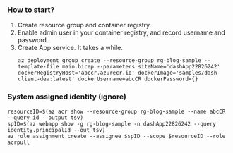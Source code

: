 ### How to start?
1. Create resource group and container registry. 
2. Enable admin user in your container registry, and record username and password. 
3. Create App service. It takes a while. 
    ```
    az deployment group create --resource-group rg-blog-sample --template-file main.bicep --parameters siteName='dashApp22826242' dockerRegistryHost='abccr.azurecr.io' dockerImage='samples/dash-client-dev:latest' dockerUsername=abcCR dockerPassword={}
    ```

### System assigned identity (ignore)
```
resourceID=$(az acr show --resource-group rg-blog-sample --name abcCR --query id --output tsv)
spID=$(az webapp show -g rg-blog-sample -n dashApp22826242 --query identity.principalId --out tsv)
az role assignment create --assignee $spID --scope $resourceID --role acrpull
```